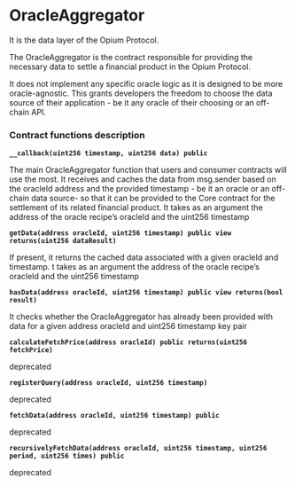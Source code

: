 # OracleAggregator

It is the data layer of the Opium Protocol.

&#x20;The OracleAggregator is the contract responsible for providing the necessary data to settle a financial product in the Opium Protocol.&#x20;

It does not implement any specific oracle logic as it is designed to be more oracle-agnostic. This grants developers the freedom to choose the data source of their application - be it any oracle of their choosing or an off-chain API.

### Contract functions description

**`__callback(uint256 timestamp, uint256 data) public`**

The main OracleAggregator function that users and consumer contracts will use the most. It receives and caches the data from msg.sender based on the oracleId address and the provided timestamp - be it an oracle or an off-chain data source- so that it can be provided to the Core contract for the settlement of its related financial product. It takes as an argument the address of the oracle recipe’s oracleId and the uint256 timestamp

**`getData(address oracleId, uint256 timestamp) public view returns(uint256 dataResult)`**

If present, it returns the cached data associated with a given oracleId and timestamp. t takes as an argument the address of the oracle recipe’s oracleId and the uint256 timestamp

**`hasData(address oracleId, uint256 timestamp) public view returns(bool result)`**

It checks whether the OracleAggregator has already been provided with data for a given address oracleId and uint256 timestamp key pair

**`calculateFetchPrice(address oracleId) public returns(uint256 fetchPrice)`**

deprecated

**`registerQuery(address oracleId, uint256 timestamp)`**

deprecated

**`fetchData(address oracleId, uint256 timestamp) public`**

deprecated

**`recursivelyFetchData(address oracleId, uint256 timestamp, uint256 period, uint256 times) public`**

deprecated

